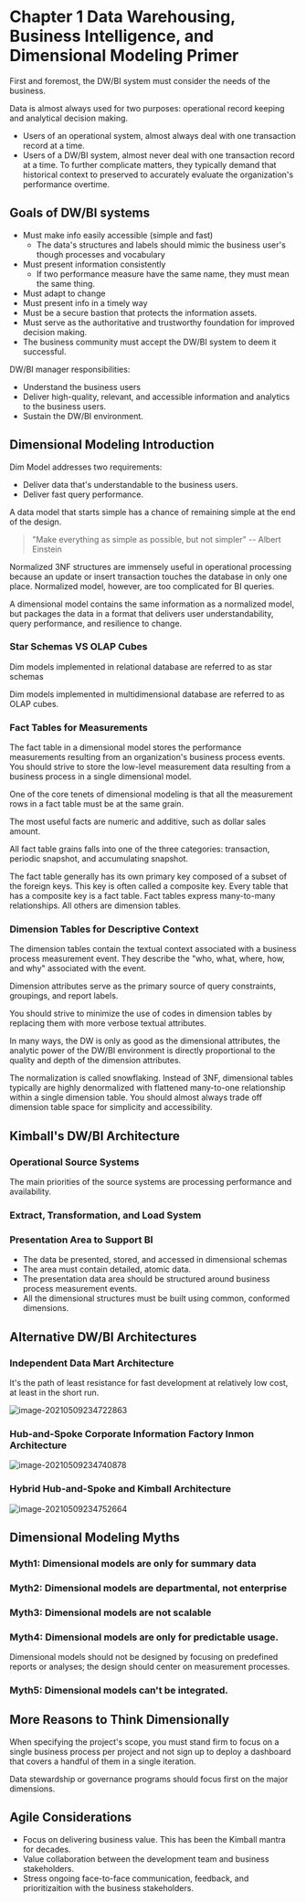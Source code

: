 # Chapter 1 Data Warehousing, Business Intelligence, and Dimensional Modeling Primer

First and foremost, the DW/BI system must consider the needs of the business.

Data is almost always used for two purposes: operational record keeping and analytical decision making. 

- Users of an operational system, almost always deal with one transaction record at a time.
- Users of a DW/BI system, almost never deal with one transaction record at a time. To further complicate matters, they typically demand that historical context to preserved to accurately evaluate the organization's performance overtime.

## Goals of DW/BI systems

- Must make info easily accessible (simple and fast)
  - The data's structures and labels should mimic the business user's though processes and vocabulary
- Must present information consistently
  - If two performance measure have the same name, they must mean the same thing.
- Must adapt to change
- Must present info in a timely way
- Must be a secure bastion that protects the information assets.
- Must serve as the authoritative and trustworthy foundation for improved decision making.
- The business community must accept the DW/BI system to deem it successful.

DW/BI manager responsibilities:

- Understand the business users
- Deliver high-quality, relevant, and accessible information and analytics to the business users.
- Sustain the DW/BI environment.

## Dimensional Modeling Introduction 

Dim Model addresses two requirements:

- Deliver data that's understandable to the business users.
- Deliver fast query performance.

A data model that starts simple has a chance of remaining simple at the end of the design.

>"Make everything as simple as possible, but not simpler"   --  Albert Einstein

Normalized 3NF structures are immensely useful in operational processing because an update or insert transaction touches the database in only one place. Normalized model, however, are too complicated for BI queries. 

A dimensional model contains the same information as a normalized model, but packages the data in a format that delivers user understandability, query performance, and resilience to change.

### Star Schemas  VS OLAP Cubes

Dim models implemented in relational database are referred to as star schemas

Dim models implemented in multidimensional database are referred to as OLAP cubes. 

### Fact Tables for Measurements

The fact table in a dimensional model stores the performance measurements resulting from an organization's business process events. You should strive to store the low-level measurement data resulting from a business process in a single dimensional model. 

One of the core tenets of dimensional modeling is that all the measurement rows in a fact table must be at the same grain.

The most useful facts are numeric and additive, such as dollar sales amount.

All fact table grains falls into one of the three categories: transaction, periodic snapshot, and accumulating snapshot.

The fact table generally has its own primary key composed of a subset of the foreign keys. This key is often called a composite key. Every table that has a composite key is a fact table. Fact tables express many-to-many relationships. All others are dimension tables.

### Dimension Tables for Descriptive Context

The dimension tables contain the textual context associated with a business process measurement event. They describe the "who, what, where, how, and why" associated with the event.

Dimension attributes serve as the primary source of query constraints, groupings, and report labels.

You should strive to minimize the use of codes in dimension tables by replacing them with more verbose textual attributes. 

In many ways, the DW is only as good as the dimensional attributes, the analytic power of the DW/BI environment is directly proportional to the quality and depth of the dimension attributes.

The normalization is called snowflaking. Instead of 3NF, dimensional tables typically are highly denormalized with flattened many-to-one relationship within a single dimension table. You should almost always trade off dimension table space for simplicity and accessibility. 

## Kimball's DW/BI Architecture 

### Operational Source Systems

The main priorities of the source systems are processing performance and availability. 

### Extract, Transformation, and Load System

### Presentation Area to Support BI

- The data be presented, stored, and accessed in dimensional schemas
- The area must contain detailed, atomic data. 
- The presentation data area should be structured around business process measurement events. 
- All the dimensional structures must be built using common, conformed dimensions.



## Alternative DW/BI Architectures

### Independent Data Mart Architecture

It's the path of least resistance for fast development at relatively low cost, at least in the short run. 

![image-20210509234722863](https://raw.githubusercontent.com/Hawking8su/Images/main/20210509234809.png)

### Hub-and-Spoke Corporate Information Factory Inmon Architecture

![image-20210509234740878](E:\04_Blog\DWToolkit-DimensionalModeling-Kimball\01-DW,BI,DimensionalModeling.assets\image-20210509234740878.png)

### Hybrid  Hub-and-Spoke  and Kimball Architecture

![image-20210509234752664](https://raw.githubusercontent.com/Hawking8su/Images/main/20210509234824.png)

## Dimensional Modeling Myths

### Myth1: Dimensional models are only for summary data

### Myth2: Dimensional models are departmental, not enterprise

### Myth3: Dimensional models are not scalable

### Myth4: Dimensional models are only for predictable usage.

Dimensional models should not be designed by focusing on predefined reports or analyses; the design should center on measurement processes. 

### Myth5: Dimensional models can't be integrated.

## More Reasons to Think Dimensionally

When specifying the project's scope, you must stand firm to focus on a single business process per project and not sign up to deploy a dashboard that covers a handful of them in a single iteration.

Data stewardship or governance programs should focus first on the major dimensions. 

## Agile Considerations

- Focus on delivering business value. This has been the Kimball mantra for decades. 
- Value collaboration between the development team and business stakeholders.
- Stress ongoing face-to-face communication, feedback, and prioritizaition with the business stakeholders.

